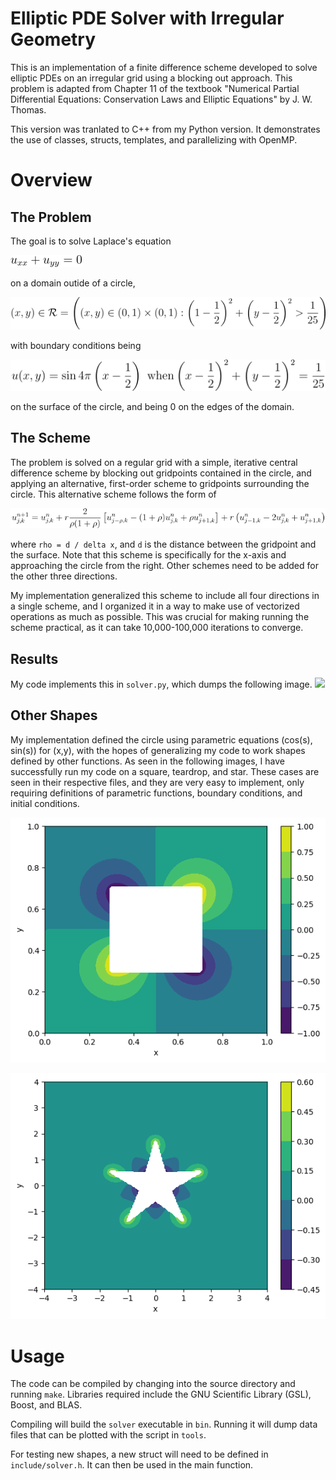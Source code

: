 # Elliptic PDE Solver with Irregular Geometry

This is an implementation of a finite difference scheme developed to
solve elliptic PDEs on an irregular grid using a blocking out
approach. This problem is adapted from Chapter 11 of the textbook
"Numerical Partial Differential Equations: Conservation Laws and
Elliptic Equations" by J. W. Thomas.

This version was tranlated to C++ from my Python version. It
demonstrates the use of classes, structs, templates, and parallelizing
with OpenMP.

# Overview

## The Problem

The goal is to solve Laplace's equation

![](math/laplace.png)

on a domain outide of a circle,

![](math/domain.png)

with boundary conditions being

![](math/bc2.png)

on the surface of the circle, and being 0 on the edges of the domain.

## The Scheme

The problem is solved on a regular grid with a simple, iterative
central difference scheme by blocking out gridpoints contained in the
circle, and applying an alternative, first-order scheme to gridpoints
surrounding the circle. This alternative scheme follows the form of

![](math/scheme.png)

where `rho = d / delta x`, and `d` is the distance between the
gridpoint and the surface. Note that this scheme is specifically for
the x-axis and approaching the circle from the right. Other schemes
need to be added for the other three directions.

My implementation generalized this scheme to include all four
directions in a single scheme, and I organized it in a way to make use
of vectorized operations as much as possible. This was crucial for
making running the scheme practical, as it can take 10,000-100,000
iterations to converge.

## Results

My code implements this in `solver.py`, which dumps the following image.
![](solver.png)


## Other Shapes

My implementation defined the circle using parametric equations
(cos(s), sin(s)) for (x,y), with the hopes of generalizing my code to
work shapes defined by other functions. As seen in the following
images, I have successfully run my code on a square, teardrop, and
star. These cases are seen in their respective files, and they are
very easy to implement, only requiring definitions of parametric
functions, boundary conditions, and initial conditions.

![](square.png)

![](star.png)

# Usage

The code can be compiled by changing into the source directory and
running `make`. Libraries required include the GNU Scientific Library
(GSL), Boost, and BLAS.

Compiling will build the `solver` executable in `bin`. Running it will
dump data files that can be plotted with the script in `tools`.

For testing new shapes, a new struct will need to be defined in
`include/solver.h`. It can then be used in the main function.